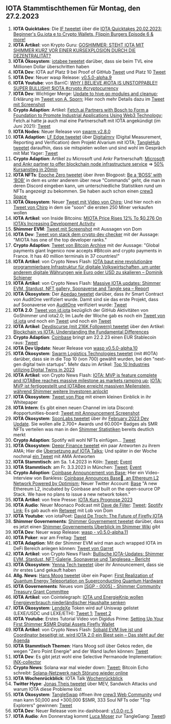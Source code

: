 ## IOTA Stammtischthemen für Montag, den 27.2.2023

1. **IOTA Quicktakes**: Die [IF tweetet](https://twitter.com/iota/status/1627609098840686594?s=20) über die [IOTA Quicktakes 20.02.2023: Beginner's Gu.iota
e to Crypto Wallets, Flippin Burgers Episode 6 & more!](https://www.youtube.com/watch?v=YzgHo2EA2Hs)
2. **IOTA Artikel**: von Krypto Guru: [GOSHIMMER: STEHT IOTA MIT SHIMMER KURZ VOR EINER KURSEXPLOSION DURCH DIE DEZENTRALITÄT?](https://krypto-guru.de/news/shimmer-kurz-dezentralitaet/)
3. **IOTA Ökosystem**: [iotabee tweetet](https://twitter.com/iotabee/status/1627892932731707393?s=20) darüber, dass sie beim TVL eine Millionen Dollar überschritten haben
4. **IOTA Dev**: IOTA auf Platz 9 bei Proof of GitHub [Tweet](https://twitter.com/ProofofGitHub/status/1627941210189967365?s=20) und Platz 10 [Tweet](https://twitter.com/ProofofGitHub/status/1629028376517259264?s=20)
5. **IOTA Dev**: Neuer wasp Release: [v0.5.0-alpha.9](https://github.com/iotaledger/wasp/releases/tag/v0.5.0-alpha.9)
6. **IOTA Youtube**: von BarriC: [WHY I BELIEVE #IOTA IS UNSTOPPABLE!! SUPER BULLISH!! $IOTA #crypto #cryptocurrency](https://www.youtube.com/watch?v=ZGnIqH8lVk8)
7. **IOTA Dev**: Wichtiger Merge: [Update to hive.go modules and cleanup](https://github.com/iotaledger/goshimmer/pull/2568); Erklärung im [Tweet von A. Sporn](https://twitter.com/alexsporn/status/1628078696534880285?s=20); Hier noch mehr Details dazu im [Tweet mit Screenshot](https://twitter.com/Vrom14286662/status/1628310824686170112?s=20)
8. **Crypto Adaption**: Artikel: [Fetch.ai Partners with Bosch to Form a Foundation to Promote Industrial Applications Using Web3 Technology](https://medium.com/fetch-ai/fetch-ai-partners-with-bosch-to-form-a-foundation-to-promote-industrial-applications-using-web3-58b11ba70871); Fetch.ai hatte ja auch mal eine Partnerschaft mit IOTA angekündigt (im Juni 2021): [Tweet](https://twitter.com/Fetch_ai/status/1404050180098363392?s=20)
9. **IOTA Nodes**: Neuer Release von [swarm v2.8.0](https://community.tanglebay.com/forum/thread/1-swarm-changelog/?postID=254#post254)
10. **IOTA Adaption**: [LF Edge tweetet](https://twitter.com/LF_Edge/status/1628063088640507907?s=20) über [Digitalmrv](https://twitter.com/digitalmrv) (Digital Measurement, Reporting and Verification) dem Projekt Alvarium mit IOTA; [TangleHub tweetet](https://twitter.com/Tanglehub_eu/status/1628357826170040320?s=20) daraufhin, dass sie mitspielen wollen und sind wohl im Gespräch mit Mat Yager: [Tweet](https://twitter.com/Tanglehub_eu/status/1628392902601719808?s=20)
11. **Crypto Adaption**: Artikel zu Microsoft und Ankr Partnerschaft: [Microsoft and Ankr partner to offer blockchain node infrastructure service](https://www.theblock.co/post/213554/microsoft-and-ankr-partner-blockchain-node-infrastructure-service) => [50% Kursanstieg in 20min](https://coinmarketcap.com/currencies/ankr/)
12. **IOTA NFTs**: [Epoche Zero tweetet](https://twitter.com/Epoch_0/status/1628094218240421889?s=20) über ihren Blogpost: [Be a ‘BOSS’ with ‘BOB’](https://medium.com/@EpochZer0/be-a-boss-with-bob-866b6f734c68) in dem es unter anderem über neue "Commands" geht, die man in deren Discord eingeben kann, um unterschiedliche Statistiken rund um NFTs angezeigt zu bekommen. Sie haben auch schon einen [crew3 Space](https://crew3.xyz/c/epochzero/invite/OyNIakiVzxWOMuCGrpJ7q)
13. **IOTA Ökosystem**: Neuer [Tweet mit Video von Chirp](https://twitter.com/ChirpIoT/status/1627989508980604928?s=20); Und hier noch ein [Tweet von Chirp](https://twitter.com/ChirpIoT/status/1630163836287307776?s=20) in dem sie "soon" die ersten 250 Miner verkaufen wollen
14. **IOTA Artikel**: von Inside Bitcoins: [MIOTA Price Rises 12% To $0.276 On IOTA’s Increasing Development Activity](https://insidebitcoins.com/news/miota-price-rises-12-to-0-276-on-iotas-increasing-development-activity?utm_source=dlvr.it&utm_medium=twitter)
15. **Shimmer EVM**: [Tweet mit Screenshot](https://twitter.com/IotaPoet/status/1628378022851104768?s=20) mit Aussagen von Dom
16. **IOTA Dev**: [Tweet von stack dem crypto dev checker](https://twitter.com/StackDotMoney/status/1628171972411547648?s=20) mit der Aussage: "MIOTA has one of the top developer ranks."
17. **Crypto Adaption**: [Tweet von Bitcoin Archive](https://twitter.com/BTC_Archive/status/1628346233059266561?s=20) mit der Aussage: "Global payments giant Ingenico now accepts #Bitcoin and crypto payments in France. It has 40 million terminals in 37 countries!"
18. **IOTA Artikel**: von Crypto News Flash: [IOTA baut eine revolutionäre programmierbare Infrastruktur für digitale Volkswirtschaften, um unter anderem digitale Währungen wie Euro oder USD zu skalieren – Dominik Schiener](https://www.crypto-news-flash.com/de/iota-baut-pogrammierbare-infrastruktur-fuer-digitale-volkswirtschaften-zum-vorteil-fuer-alle/?feed_id=13175&_unique_id=63f5b01fa4e71)
19. **IOTA Artikel**: von Crypto News Flash: [Massive IOTA updates: Shimmer EVM, Stardust, NFT gallery, Soonaverse and Tangle sea – Report](https://www.crypto-news-flash.com/massive-iota-updates-shimmer-evm-stardust-nft-gallery-soonaverse-and-tangle-sea-report/?feed_id=13178&_unique_id=63f5f06c3985e)
20. **IOTA Ökosystem**: Der [Apedao tweetet](https://twitter.com/iotapes/status/1628329692804653057?s=20) darüber, dass ihr Smart Contract von AuditOne verifiziert wurde. Damit sind sie das erste Projekt, dass auf Soonaverse von [AuditOne](https://twitter.com/auditone_team) verifiziert wurde: [Tweet](https://twitter.com/auditone_team/status/1628344531476176897?s=20)
21. **IOTA 2.0**: [Tweet von id.iota](https://twitter.com/id_iota/status/1628318337309589505?s=20) bezüglich der GitHub Aktivitäten von GoShimmer und iota2.0; Im Laufe der Woche gab es noch ein [Tweet von id.iota](https://twitter.com/id_iota/status/1628707877505441793?s=20) und noch ein [Tweet](https://twitter.com/id_iota/status/1629036134817832961?s=20) und noch ein [Tweet](https://twitter.com/id_iota/status/1630156453490073600?s=20)
22. **IOTA Artikel**: [Devdiscurse (mit 216K Followern) tweetet](https://twitter.com/Dev_Discourse/status/1628315399447285760?s=20) über den Artikel: [Blockchain vs IOTA: Understanding the Fundamental Differences](https://www.devdiscourse.com/article/agency-wire/2360465-blockchain-vs-iota-understanding-the-fundamental-differences)
23. **Crypto Adaption**: [Coinbase](https://twitter.com/coinbase) bringt am 22.2.23 einen EUR Stablecoin raus: [Tweet](https://twitter.com/CoinbaseAssets/status/1628077717596798986?s=20)
24. **IOTA Dev Update**: Neuer Release von [wasp v0.5.0-alpha.10](https://github.com/iotaledger/wasp/releases/tag/v0.5.0-alpha.10)
25. **IOTA Ökosystem**: [Swarm Logistics Technologies tweetet](https://twitter.com/SwarmLogistics/status/1628169188744339456?s=20) (mit #IOTA) darüber, dass sie in die Top 10 (von 700) gewählt wurden, bei den "next-gen digital twin startups". Mehr dazu im Artikel: [Top 10 Industries utilizing Digital Twins in 2023](https://www.startus-insights.com/innovators-guide/digital-twin-startups/)
26. **IOTA Artikel**: von Crypto News Flash: [IOTA: MVP is feature complete and IOTABee reaches massive milestone as markets ramping up](https://www.crypto-news-flash.com/iota-mvp-is-feature-complete-and-iotabee-reaches-massive-milestone-as-markets-ramping-up/); [IOTA: MVP ist fertiggestellt und IOTABee erreicht massiven Meilenstein, während Shimmer weitere Investoren anlockt](https://www.crypto-news-flash.com/de/iota-mvp-ist-fertiggestellt-und-iotabee-erreicht-eine-million-dollar-tvl-waehrend-die-maerkte-anziehen/)
27. **IOTA Ökosystem**: [Tweet von Pipe](https://twitter.com/PIPE_DATA/status/1628465111525429249?s=20) mit einem kleinen Einblick in ihr Whitepaper
28. **IOTA Intern**: Es gibt einen neuen Channel im iota Discord: #opportunities-board: [Tweet mit Announcement Screenshot](https://twitter.com/Vrom14286662/status/1628496301712191490?s=20)
29. **IOTA Ökosystem**: [SoonLabs tweetet](https://twitter.com/soon_labs/status/1628635853282246656?s=20) über ihr [February 2023 Dev Update](https://soonlabs.medium.com/february-2023-dev-update-5c8932c83691). Sie wollen alle 2.700+ Awards und 60.000+ Badges als SMR NFTs verteilen was man in den [Shimmer Statistiken](https://explorer.iota.org/shimmer/statistics/) bereits deutlich merkt
30. **Crypto Adaption**: Spotify will wohl NFTs einfügen... [Tweet](https://twitter.com/AltcoinDailyio/status/1628608735731130368?s=20)
31. **IOTA Ökosystem**: [Deepr Finance tweetet](https://twitter.com/DeeprFinance/status/1628397153260343297?s=20) ein paar Antworten zu ihrem AMA; Hier die [Übersetzung auf IOTA Talks](https://www.iota-talk.com/forum/index.php?thread/1539-deepr-finance/&postID=114857#post114857); Und später in der Woche nochmal [ein Tweet](https://twitter.com/DeeprFinance/status/1630189033744728064?s=20) mit AMA Antworten
32. **IOTA Stammtisch**: am Sa. 1.4.2023 in Köln: [Tweet](https://twitter.com/IotaPunks_71/status/1628380570702037000?s=20); [Event](https://www.meetup.com/de-DE/the-future-of-web3-iota-stammtisch-koln/events/291792068/)
33. **IOTA Stammtisch**: am Fr. 3.3.2023 in München: [Tweet](https://twitter.com/IotaMunchen/status/1628682506143670277?s=20); [Event](https://www.meetup.com/de-DE/iota-muc/events/rjcftsyfcfbfb/)
34. **Crypto Adoption**: [Coinbase Announcement von Base](https://twitter.com/coinbase/status/1628760201254903809?s=20); Hier ein Video-Interview von Bankless: [Coinbase Announces Base🔵, an Ethereum L2 Network Powered by Optimism](https://www.youtube.com/watch?v=iSIosTP4IJI); Neuer Twitter Account: [Base](https://twitter.com/BuildOnBase/status/1628757381457883136?s=20) "A new Ethereum L2, incubated by Coinbase and built on the open-source OP Stack. We have no plans to issue a new network token."
35. **IOTA Artikel**: von freie Presse: [IOTA Kurs Prognose 2023](https://www.freiepresse.de/erfahrungen/trading/krypto/prognose/iota/)
36. **IOTA Audio**: Neuer Moonaco Podcast mit [Dave de Fijter](https://twitter.com/fijter): [Tweet](https://twitter.com/MoonacoPodcast/status/1628711669290479617?s=20); [Spotify Link](https://open.spotify.com/episode/0bbOeKqCrwN7CHSmSHyQPJ?si=D9mF4LDqQSeXXSHgHm-d-Q&nd=1); Es gab auch ein [Retweet](https://twitter.com/DomSchiener/status/1628827688138833920?s=20) mit Lob von Dom
37. **IOTA Youtube**: von iotaPoet: [David De Troch: The Future of Firefly IOTA](https://www.youtube.com/watch?v=rnl-Dqo5Gek)
38. **Shimmer Governements**: [Shimmer Governement tweetet](https://twitter.com/ShimmerGov/status/1628927769345249281?s=20) darüber, dass es jetzt einen [Shimmer Governements Überblick im Shimmer Wiki](https://wiki.iota.org/shimmer/learn/governance/shimmer-governance-intro/) gibt
39. **IOTA Dev**: Neuer wasp Release: [wasp - v0.5.0-alpha.11](https://github.com/iotaledger/wasp/releases/tag/v0.5.0-alpha.11)
40. **IOTA Poker**: war am Freitag: [Tweet](https://twitter.com/IotaPunks_71/status/1629003661480280064?s=20)
41. **IOTA Adaption**: Mit der Shimmer EVM wird man auch wrapped IOTA im DeFi Bereich anlegen können: [Tweet von Garret](https://twitter.com/GarrettBullish/status/1629062665149767680?s=20)
42. **IOTA Artikel**: von Crypto News Flash: [Bullische IOTA-Updates: Shimmer EVM, Stardust, NFT-Galerie, Soonaverse und Tanglesea – Bericht](https://www.crypto-news-flash.com/de/iota-updates-fuer-shimmer-evm-stardust-nft-gallery-soonaverse-und-tangle-sea/)
43. **IOTA Ökosystem**: [Yenna Tech tweetet](https://twitter.com/YennaTech/status/1629043500279910401?s=20) über ihr Announcement, dass sie ihr erstes Land gekauft haben
44. **Allg. News**: [Hans Moog tweetet](https://twitter.com/hus_qy/status/1629274132226400258?s=20) über ein Paper: [First Realization of Quantum Energy Teleportation on Superconducting Quantum Hardware](https://arxiv.org/abs/2301.02666)
45. **IOTA Governements**: Neues vom [[SGP - 0005] - Shimmer Community Treasury Grant Committee](https://govern.iota.org/t/sgp-0005-shimmer-community-treasury-grant-committee/1576/8)
46. **IOTA Artikel**: von Cointelegraph: [IOTA und EnergieKnip wollen Energieverbrauch niederländischer Haushalte senken](https://de.cointelegraph.com/news/iota-and-energieknip-want-to-reduce-the-energy-consumption-of-dutch-households?utm_source=coingecko&utm_content=coingecko&utm_campaign=coingecko&utm_medium=coingecko&utm_term=coingecko)
47. **IOTA Ökosystem**: [LendeXe](https://twitter.com/LendeXeFinance) Token wird auf Uniswap gelistet (LEXE/USDC und LEXE/ETH): [Tweet 1](https://twitter.com/LendeXeFinance/status/1629595290058588160?s=20); [Tweet 2](https://twitter.com/LendeXeFinance/status/1629643354731323394?s=20)
48. **IOTA Youtube**: Erstes Tutorial Video von Digidus Prime: [Setting Up Your First Shimmer $SMR Digital Assets Firefly Wallet](https://www.youtube.com/watch?v=W7Wu_gffCq8&list=PL8eAvBxQ4oHL5wSpWdZ03sN4KGpBXEOKe&index=1)
49. **IOTA Artikel**: von Crypto News Flash: [Sobald EVM live ist und Coordinator beseitigt ist, wird IOTA 2.0 ein Biest sein – Das steht auf der Agenda](https://www.crypto-news-flash.com/de/iota-2-wird-dank-evm-ohne-koordinator-in-hoechstform-kommen/?feed_id=13304&_unique_id=63fa42725e84b)
50. **IOTA Stammtisch Themen**: Hans Moog soll über Gekos reden, die wegen "Zero Point Energie" and der Wand laufen können: [Tweet](https://twitter.com/hus_qy/status/1630155862709788672?s=20)
51. **IOTA Dev**: Es gibt jetzt wohl eine Selective Permanode Implementation: [INX-collector](https://github.com/teleconsys/inx-collector)
52. **Crypto News**: Solana war mal wieder down: [Tweet](https://twitter.com/Ledger_Support/status/1629428123497295873?s=20); Bitcoin Echo schreibt: [Solana-Netzwerk nach Störung wieder online](https://www.btc-echo.de/schlagzeilen/solana-blockchain-nach-stoerung-und-neustart-wieder-online-160168/)
53. **IOTA Wochenrückblick**: IOTA Talk [Wochenrückblick](https://www.iota-talk.com/index.php?article/266-wochenr%C3%BCckblick-vom-19-bis-25-februar-2023/)
54. **Twitter Hype**: [Jonas Theis tweetet](https://twitter.com/jonastheis_/status/1629912446944047106?s=20) über MEV, Sandwich Attacks und warum IOTA diese Probleme löst
55. **IOTA Ökosystem**: [TangleSwap](https://twitter.com/TangleSwapE) öffnen ihre [crew3 Web Community](https://crew3.xyz/c/tangleswap/invite/pVrE2fLBcGn05ZpVvaMD-) und man kann 50,000 and +300,000 $SMR, 333 Soul NFTs oder "Top Explorers" gewinnen: [Tweet](https://twitter.com/TangleSwapE/status/1630145620999647232?s=20)
56. **IOTA Dev**: Neuer Release vom inx-dashboard: [v1.0.0-rc.5](https://github.com/iotaledger/inx-dashboard/releases/tag/v1.0.0-rc.5)
57. **IOTA Audio**: Am Donnerstag kommt [Luca Moser](https://twitter.com/luca__moser) zur TangleGang: [Tweet](https://twitter.com/GangTangleTalk/status/1630081892702715905?s=20))






